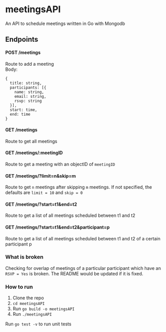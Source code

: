 # meetingsAPI

An API to schedule meetings written in Go with Mongodb

## Endpoints
#### POST /meetings
Route to add a meeting<br />
Body:
```
{
  title: string,
  participants: [{
    name: string,
    email: string,
    rsvp: string
  }],
  start: time,
  end: time
}
```

#### GET /meetings
Route to get all meetings

#### GET /meetings/:meetingID
Route to get a meeting with an objectID of `meetingID`

#### GET /meetings/?limit=n&skip=m
Route to get `n` meetings after skipping `m` meetings. If not specified, the defaults are `limit = 10` and `skip = 0`

#### GET /meetings/?start=t1&end=t2
Route to get a list of all meetings scheduled between t1 and t2

#### GET /meetings/?start=t1&end=t2&participant=p
Route to get a list of all meetings scheduled between t1 and t2 of a certain participant p



### What is broken
Checking for overlap of meetings of a particular participant which have an `RSVP = Yes` is broken. The README would be updated if it is fixed.


### How to run
1. Clone the repo
2. `cd meetingsAPI`
3. Run `go build -o meetingsAPI`
4. Run `./meetingsAPI`

Run `go test -v` to run unit tests
